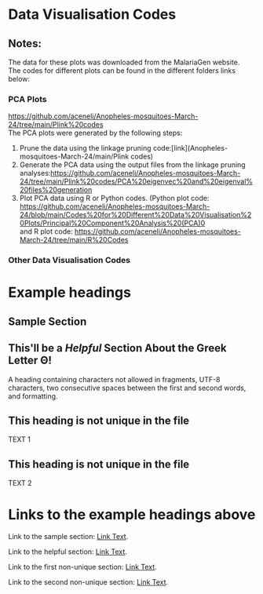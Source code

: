 # Data Visualisation Codes
## Notes: 
The data for these plots was downloaded from the MalariaGen website.<br/>
The codes for different plots can be found in the different folders links below:

### PCA Plots
https://github.com/aceneli/Anopheles-mosquitoes-March-24/tree/main/Plink%20codes<br/>
The PCA plots were generated by the following steps:
1. Prune the data using the linkage pruning code:[link](Anopheles-mosquitoes-March-24/main/Plink codes)<br/>
2. Generate the PCA data using the output files from the linkage pruning analyses:https://github.com/aceneli/Anopheles-mosquitoes-March-24/tree/main/Plink%20codes/PCA%20eigenvec%20and%20eigenval%20files%20generation<br/>
3. Plot PCA data using R or Python codes. (Python plot code: https://github.com/aceneli/Anopheles-mosquitoes-March-24/blob/main/Codes%20for%20Different%20Data%20Visualisation%20Plots/Principal%20Component%20Analysis%20(PCA)0<br/> and R plot code: https://github.com/aceneli/Anopheles-mosquitoes-March-24/tree/main/R%20Codes

### Other Data Visualisation Codes

# Example headings

## Sample Section

## This'll be a _Helpful_ Section About the Greek Letter Θ!
A heading containing characters not allowed in fragments, UTF-8 characters, two consecutive spaces between the first and second words, and formatting.

## This heading is not unique in the file

TEXT 1

## This heading is not unique in the file

TEXT 2

# Links to the example headings above

Link to the sample section: [Link Text](#sample-section).

Link to the helpful section: [Link Text](#thisll--be-a-helpful-section-about-the-greek-letter-Θ).

Link to the first non-unique section: [Link Text](#this-heading-is-not-unique-in-the-file).

Link to the second non-unique section: [Link Text](#this-heading-is-not-unique-in-the-file-1).
